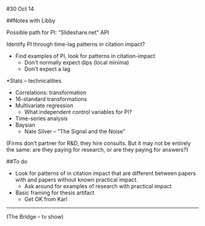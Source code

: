 #30 Oct 14

##Notes with Libby

Possible path for PI: “Slideshare.net” API

Identify PI through time-lag patterns in citation impact?

* Find examples of PI, look for patterns in citation-impact
  * Don't normally expect dips (local minima)
  * Don't expect a lag

*Stats &ndash; technicalities
  * Correlations: transformation
  * 16-standard transformations
  * Multivariate regression
    * What independent control variables for PI?
  * Time-series analysis
  * Baysian
    * Nate Silver – “The Signal and the Noise”

(Firms don't partner for R&D, they hire consults.  But it may not be entirely the same: are they paying for research, or are they paying for answers?)


##To do

* Look for patterns of in citation impact that are different between papers with and papers without known practical impact.
  * Ask around for examples of research with practical impact
* Basic framing for thesis artifact
  * Get OK from Karl

----

(The Bridge – tv show)

